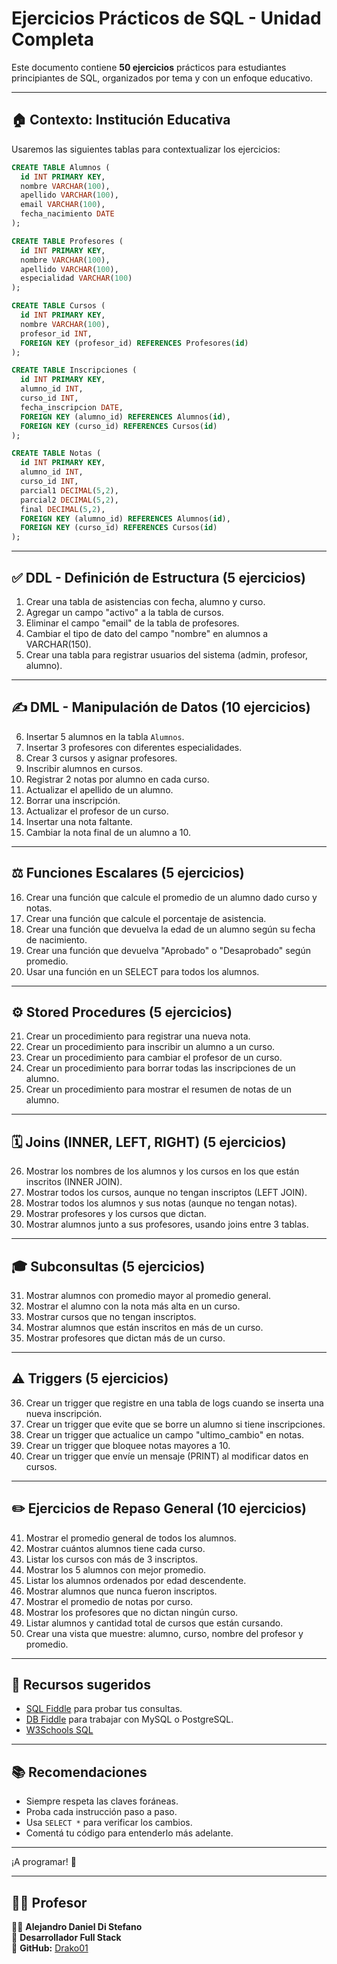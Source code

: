 # Ejercicios Prácticos de SQL - Unidad Completa

Este documento contiene **50 ejercicios** prácticos para estudiantes principiantes de SQL, organizados por tema y con un enfoque educativo.

---

## 🏠 Contexto: Institución Educativa

Usaremos las siguientes tablas para contextualizar los ejercicios:

```sql
CREATE TABLE Alumnos (
  id INT PRIMARY KEY,
  nombre VARCHAR(100),
  apellido VARCHAR(100),
  email VARCHAR(100),
  fecha_nacimiento DATE
);

CREATE TABLE Profesores (
  id INT PRIMARY KEY,
  nombre VARCHAR(100),
  apellido VARCHAR(100),
  especialidad VARCHAR(100)
);

CREATE TABLE Cursos (
  id INT PRIMARY KEY,
  nombre VARCHAR(100),
  profesor_id INT,
  FOREIGN KEY (profesor_id) REFERENCES Profesores(id)
);

CREATE TABLE Inscripciones (
  id INT PRIMARY KEY,
  alumno_id INT,
  curso_id INT,
  fecha_inscripcion DATE,
  FOREIGN KEY (alumno_id) REFERENCES Alumnos(id),
  FOREIGN KEY (curso_id) REFERENCES Cursos(id)
);

CREATE TABLE Notas (
  id INT PRIMARY KEY,
  alumno_id INT,
  curso_id INT,
  parcial1 DECIMAL(5,2),
  parcial2 DECIMAL(5,2),
  final DECIMAL(5,2),
  FOREIGN KEY (alumno_id) REFERENCES Alumnos(id),
  FOREIGN KEY (curso_id) REFERENCES Cursos(id)
);
```

---

## ✅ DDL - Definición de Estructura (5 ejercicios)

1. Crear una tabla de asistencias con fecha, alumno y curso.
2. Agregar un campo "activo" a la tabla de cursos.
3. Eliminar el campo "email" de la tabla de profesores.
4. Cambiar el tipo de dato del campo "nombre" en alumnos a VARCHAR(150).
5. Crear una tabla para registrar usuarios del sistema (admin, profesor, alumno).

---

## ✍️ DML - Manipulación de Datos (10 ejercicios)

6. Insertar 5 alumnos en la tabla `Alumnos`.
7. Insertar 3 profesores con diferentes especialidades.
8. Crear 3 cursos y asignar profesores.
9. Inscribir alumnos en cursos.
10. Registrar 2 notas por alumno en cada curso.
11. Actualizar el apellido de un alumno.
12. Borrar una inscripción.
13. Actualizar el profesor de un curso.
14. Insertar una nota faltante.
15. Cambiar la nota final de un alumno a 10.

---

## ⚖️ Funciones Escalares (5 ejercicios)

16. Crear una función que calcule el promedio de un alumno dado curso y notas.
17. Crear una función que calcule el porcentaje de asistencia.
18. Crear una función que devuelva la edad de un alumno según su fecha de nacimiento.
19. Crear una función que devuelva "Aprobado" o "Desaprobado" según promedio.
20. Usar una función en un SELECT para todos los alumnos.

---

## ⚙️ Stored Procedures (5 ejercicios)

21. Crear un procedimiento para registrar una nueva nota.
22. Crear un procedimiento para inscribir un alumno a un curso.
23. Crear un procedimiento para cambiar el profesor de un curso.
24. Crear un procedimiento para borrar todas las inscripciones de un alumno.
25. Crear un procedimiento para mostrar el resumen de notas de un alumno.

---

## 🗓 Joins (INNER, LEFT, RIGHT) (5 ejercicios)

26. Mostrar los nombres de los alumnos y los cursos en los que están inscritos (INNER JOIN).
27. Mostrar todos los cursos, aunque no tengan inscriptos (LEFT JOIN).
28. Mostrar todos los alumnos y sus notas (aunque no tengan notas).
29. Mostrar profesores y los cursos que dictan.
30. Mostrar alumnos junto a sus profesores, usando joins entre 3 tablas.

---

## 🎓 Subconsultas (5 ejercicios)

31. Mostrar alumnos con promedio mayor al promedio general.
32. Mostrar el alumno con la nota más alta en un curso.
33. Mostrar cursos que no tengan inscriptos.
34. Mostrar alumnos que están inscritos en más de un curso.
35. Mostrar profesores que dictan más de un curso.

---

## ⚠️ Triggers (5 ejercicios)

36. Crear un trigger que registre en una tabla de logs cuando se inserta una nueva inscripción.
37. Crear un trigger que evite que se borre un alumno si tiene inscripciones.
38. Crear un trigger que actualice un campo "ultimo\_cambio" en notas.
39. Crear un trigger que bloquee notas mayores a 10.
40. Crear un trigger que envíe un mensaje (PRINT) al modificar datos en cursos.

---

## ✏️ Ejercicios de Repaso General (10 ejercicios)

41. Mostrar el promedio general de todos los alumnos.
42. Mostrar cuántos alumnos tiene cada curso.
43. Listar los cursos con más de 3 inscriptos.
44. Mostrar los 5 alumnos con mejor promedio.
45. Listar los alumnos ordenados por edad descendente.
46. Mostrar alumnos que nunca fueron inscriptos.
47. Mostrar el promedio de notas por curso.
48. Mostrar los profesores que no dictan ningún curso.
49. Listar alumnos y cantidad total de cursos que están cursando.
50. Crear una vista que muestre: alumno, curso, nombre del profesor y promedio.

---

## 🔗 Recursos sugeridos

* [SQL Fiddle](https://sqlfiddle.com/) para probar tus consultas.
* [DB Fiddle](https://www.db-fiddle.com/) para trabajar con MySQL o PostgreSQL.
* [W3Schools SQL](https://www.w3schools.com/sql/)

---

## 📚 Recomendaciones

* Siempre respeta las claves foráneas.
* Proba cada instrucción paso a paso.
* Usa `SELECT *` para verificar los cambios.
* Comentá tu código para entenderlo más adelante.

---

¡A programar! 🚀

---

## 🧑‍🏫 Profesor  

👨‍💻 **Alejandro Daniel Di Stefano**  
📌 **Desarrollador Full Stack**  
🔗 **GitHub:** [Drako01](https://github.com/Drako01)  
